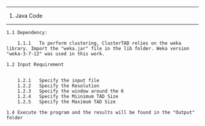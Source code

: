 
-----------------------------------------------------------
1.	Java Code
-----------------------------------------------------------
	
	1.1 Dependency: 
	
		1.1.1	To perform clustering, ClusterTAD relies on the weka library. Import the "weka.jar" file in the lib folder. Weka version "weka-3-7-12" was used in this work.
		
	1.2 Input Requirement
		
		
		1.2.1	Specify the input file
		1.2.2 	Specify the Resolution
		1.2.3   Specify the window around the K
		1.2.4	Specify the Miinimum TAD Size		
		1.2.5	Specify the Maximum TAD Size
		
	1.4 Execute the program and the results will be found in the "Output" folder
		
